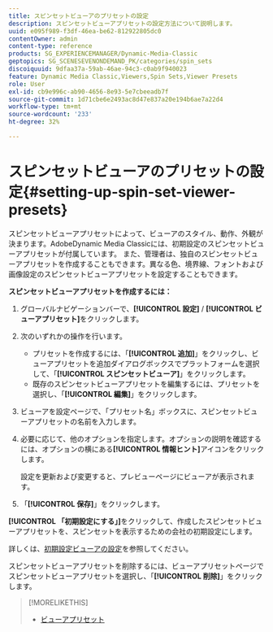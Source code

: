 ```yaml
---
title: スピンセットビューアのプリセットの設定
description: スピンセットビューアプリセットの設定方法について説明します。
uuid: e095f989-f3df-46ea-be62-812922805dc0
contentOwner: admin
content-type: reference
products: SG_EXPERIENCEMANAGER/Dynamic-Media-Classic
geptopics: SG_SCENESEVENONDEMAND_PK/categories/spin_sets
discoiquuid: 9dfaa37a-59ab-46ae-94c3-c0ab9f940023
feature: Dynamic Media Classic,Viewers,Spin Sets,Viewer Presets
role: User
exl-id: cb9e996c-ab90-4656-8e93-5e7cbeeadb7f
source-git-commit: 1d71cbe6e2493ac8d47e837a20e194b6ae7a22d4
workflow-type: tm+mt
source-wordcount: '233'
ht-degree: 32%

---
```


# スピンセットビューアのプリセットの設定{#setting-up-spin-set-viewer-presets}

スピンセットビューアプリセットによって、ビューアのスタイル、動作、外観が決まります。AdobeDynamic Media Classicには、初期設定のスピンセットビューアプリセットが付属しています。 また、管理者は、独自のスピンセットビューアプリセットを作成することもできます。異なる色、境界線、フォントおよび画像設定のスピンセットビューアプリセットを設定することもできます。

**スピンセットビューアプリセットを作成するには：**

1. グローバルナビゲーションバーで、**[!UICONTROL 設定]** / **[!UICONTROL ビューアプリセット]**&#x200B;をクリックします。
1. 次のいずれかの操作を行います。

   * プリセットを作成するには、「**[!UICONTROL 追加]**」をクリックし、ビューアプリセットを追加ダイアログボックスでプラットフォームを選択して、「**[!UICONTROL スピンセットビューア]**」をクリックします。
   * 既存のスピンセットビューアプリセットを編集するには、プリセットを選択し、「**[!UICONTROL 編集]**」をクリックします。

1. ビューアを設定ページで、「プリセット名」ボックスに、スピンセットビューアプリセットの名前を入力します。
1. 必要に応じて、他のオプションを指定します。オプションの説明を確認するには、オプションの横にある&#x200B;**[!UICONTROL 情報ヒント]**&#x200B;アイコンをクリックします。

   設定を更新および変更すると、プレビューページにビューアが表示されます。

1. 「**[!UICONTROL 保存]**」をクリックします。

**[!UICONTROL 「初期設定にする」]**&#x200B;をクリックして、作成したスピンセットビューアプリセットを、スピンセットを表示するための会社の初期設定にします。

詳しくは、[初期設定ビューアの設定](application-setup.md#configuring_default_viewers)を参照してください。

スピンセットビューアプリセットを削除するには、ビューアプリセットページでスピンセットビューアプリセットを選択し、「**[!UICONTROL 削除]**」をクリックします。

>[!MORELIKETHIS]
>
>* [ビューアプリセット](application-setup.md#viewer_presets)

